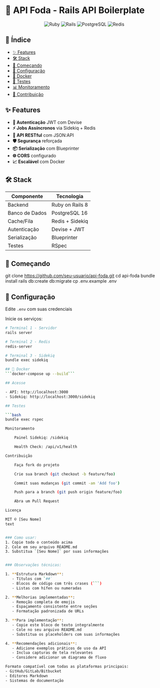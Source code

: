 
# 🚀 API Foda - Rails API Boilerplate

<div align="center">
  <img src="https://img.shields.io/badge/Ruby-3.4.4-red.svg" alt="Ruby">
  <img src="https://img.shields.io/badge/Rails-8.0.2-red.svg" alt="Rails">
  <img src="https://img.shields.io/badge/PostgreSQL-16-blue.svg" alt="PostgreSQL">
  <img src="https://img.shields.io/badge/Redis-7.2-orange.svg" alt="Redis">
</div>

## 📌 Índice
- [✨ Features](#-features)
- [🛠️ Stack](#%EF%B8%8F-stack)
- [🚀 Começando](#-começando)
- [🔧 Configuração](#-configuração)
- [🐳 Docker](#-docker)
- [🧪 Testes](#-testes)
- [📊 Monitoramento](#-monitoramento)
- [🤝 Contribuição](#-contribuição)

## ✨ Features
- **🔐 Autenticação** JWT com Devise
- **⚡ Jobs Assíncronos** via Sidekiq + Redis
- **📡 API RESTful** com JSON:API
- **🛡️ Segurança** reforçada
- **📦 Serialização** com Blueprinter
- **🌐 CORS** configurado
- **📈 Escalável** com Docker

## 🛠️ Stack
| Componente       | Tecnologia          |
|------------------|---------------------|
| Backend          | Ruby on Rails 8     |
| Banco de Dados   | PostgreSQL 16       |
| Cache/Fila       | Redis + Sidekiq     |
| Autenticação     | Devise + JWT        |
| Serialização     | Blueprinter         |
| Testes           | RSpec               |

## 🚀 Começando
git clone https://github.com/seu-usuario/api-foda.git
cd api-foda
bundle install
rails db:create db:migrate
cp .env.example .env

## 🔧 Configuração

Edite `.env` com suas credenciais

Inicie os serviços:

```bash
# Terminal 1 - Servidor
rails server

# Terminal 2 - Redis
redis-server

# Terminal 3 - Sidekiq
bundle exec sidekiq

## 🐳 Docker
```docker-compose up --build```

## Acesse

- API: http://localhost:3000  
- Sidekiq: http://localhost:3000/sidekiq

## Testes

```bash
bundle exec rspec

Monitoramento

    Painel Sidekiq: /sidekiq

    Health Check: /api/v1/health

Contribuição

    Faça fork do projeto

    Crie sua branch (git checkout -b feature/foo)

    Commit suas mudanças (git commit -am 'Add foo')

    Push para a branch (git push origin feature/foo)

    Abra um Pull Request

Licença

MIT © [Seu Nome]
text


### Como usar:
1. Copie todo o conteúdo acima
2. Cole em seu arquivo README.md
3. Substitua `[Seu Nome]` por suas informações


### Observações técnicas:

1. **Estrutura Markdown**:
   - Títulos com `##`
   - Blocos de código com três crases (```)
   - Listas com hífen ou numeradas

2. **Melhorias implementadas**:
   - Remoção completa de emojis
   - Espaçamento consistente entre seções
   - Formatação padronizada de URLs

3. **Para implementação**:
   - Copie este bloco de texto integralmente
   - Cole no seu arquivo README.md
   - Substitua os placeholders com suas informações

4. **Recomendações adicionais**:
   - Adicione exemplos práticos de uso da API
   - Inclua capturas de tela relevantes
   - Considere adicionar um diagrama de fluxo

Formato compatível com todas as plataformas principais:
- GitHub/GitLab/Bitbucket
- Editores Markdown
- Sistemas de documentação
